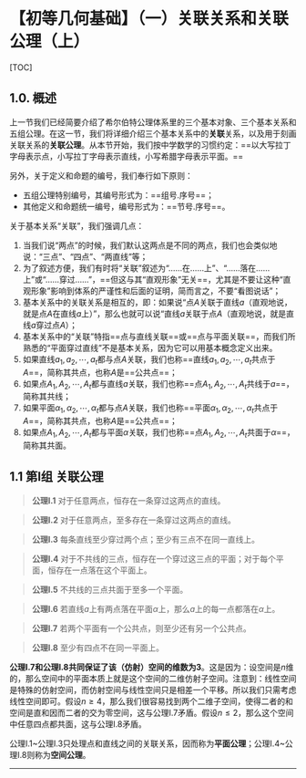 # 【初等几何基础】（一）关联关系和关联公理（上）

[TOC]

## 1.0. 概述

上一节我们已经简要介绍了希尔伯特公理体系里的三个基本对象、三个基本关系和五组公理。在这一节，我们将详细介绍三个基本关系中的**关联**关系，以及用于刻画关联关系的**关联公理**。从本节开始，我们按中学数学的习惯约定：==以大写拉丁字母表示点，小写拉丁字母表示直线，小写希腊字母表示平面。==

另外，关于定义和命题的编号，我们奉行如下原则：

- 五组公理特别编号，其编号形式为：==组号.序号==；
- 其他定义和命题统一编号，编号形式为：==节号.序号==。

关于基本关系“关联”，我们强调几点：

1. 当我们说“两点”的时候，我们默认这两点是不同的两点，我们也会类似地说：“三点”、“四点”、“两直线”等；
2. 为了叙述方便，我们有时将“关联”叙述为“……在……上”、“……落在……上”或“……穿过……”，==但这与其“直观形象”无关==，尤其是不要让这种“直观形象”影响到体系的严谨性和后面的证明，简而言之，不要“看图说话”；
3. 基本关系中的关联关系是相互的，即：如果说“点$A$关联于直线$a$（直观地说，就是点$A$在直线$a$上）”，那么也就可以说“直线$a$关联于点$A$（直观地说，就是直线$a$穿过点$A$）；
4. 基本关系中的“关联”特指==点与直线关联==或==点与平面关联==，而我们所熟悉的“平面穿过直线”不是基本关系，因为它可以用基本概念定义出来。
5. 如果直线$a_1,a_2,\cdots,a_t$都与点$A$关联，我们也称==直线$a_1,a_2,\cdots,a_t$共点于$A$==，简称其共点，也称$A$是==公共点==；
6. 如果点$A_1,A_2,\cdots,A_t$都与直线$a$关联，我们也称==点$A_1,A_2,\cdots,A_t$共线于$a$==，简称其共线；
7. 如果平面$\alpha_1,\alpha_2,\cdots,\alpha_t$都与点$A$关联，我们也称==平面$\alpha_1,\alpha_2,\cdots,\alpha_t$共点于$A$==，简称其共点，也称$A$是==公共点==；
8. 如果点$A_1,A_2,\cdots,A_t$都与平面$\alpha$关联，我们也称==点$A_1,A_2,\cdots,A_t$共面于$\alpha$==，简称其共面。

## 1.1 第I组 关联公理

> **公理I.1**  对于任意两点，恒存在一条穿过这两点的直线。

> **公理I.2**  对于任意两点，至多存在一条穿过这两点的直线。

> **公理I.3**  每条直线至少穿过两个点；至少有三点不在同一直线上。

> **公理I.4**  对于不共线的三点，恒存在一个穿过这三点的平面；对于每个平面，恒存在一点落在这个平面上。

> **公理I.5**  不共线的三点共面于至多一个平面。

> **公理I.6**  若直线$a$上有两点落在平面$\alpha$上，那么$a$上的每一点都落在$\alpha$上。

> **公理I.7**  若两个平面有一个公共点，则至少还有另一个公共点。

> **公理I.8**  至少有四点不在同一平面上。

**公理I.7和公理I.8共同保证了该（仿射）空间的维数为3**。这是因为：设空间是$n$维的，那么空间中的平面本质上就是这个空间的二维仿射子空间。注意到：线性空间是特殊的仿射空间，而仿射空间与线性空间只是相差一个平移。所以我们只需考虑线性空间即可。假设$n\ge4$，那么我们很容易找到两个二维子空间，使得二者的和空间是直和因而二者的交为零空间，这与公理I.7矛盾。假设$n\le2$，那么这个空间中任意四点都共面，这与公理I.8矛盾。

公理I.1~公理I.3只处理点和直线之间的关联关系，因而称为**平面公理**；公理I.4~公理I.8则称为**空间公理**。

---